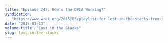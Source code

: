 ```yaml
---
title: "Episode 247: How's the DPLA Working?"
syndication:
-  "https://www.wrek.org/2015/03/playlist-for-lost-in-the-stacks-from-march-13th-2015-hows-the-dpla-working-episode-248/"
date: "2015-03-13"
volume_title: "Lost in the Stacks"
slug: lost-in-the-stacks
---
```


